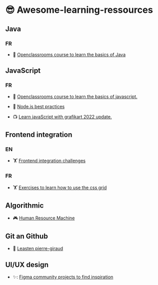 # :sunglasses: Awesome-learning-ressources

## Java

### FR

- :book: [Openclassrooms course to learn the basics of Java](https://openclassrooms.com/fr/courses/6173501-apprenez-a-programmer-en-java)

## JavaScript

### FR

- :book: [Openclassrooms course to learn the basics of javascript.](https://openclassrooms.com/fr/courses/7696886-apprenez-a-programmer-avec-javascript)

- 📖 [Node.js best practices](https://github.com/goldbergyoni/nodebestpractices)


- :tv: [Learn javaScript with grafikart 2022 update.](https://www.youtube.com/watch?v=asToYAq0F-I&list=PLjwdMgw5TTLXgsTQE_1PpRkC_yX47ZcGV)

## Frontend integration

### EN

- :weight_lifting: [Frontend integration challenges](https://www.frontendmentor.io)

### FR

- :weight_lifting: [Exercises to learn how to use the css grid](https://cssgridgarden.com/)

## Algorithmic

- :video_game: [Human Resource Machine](https://en.wikipedia.org/wiki/Human_Resource_Machine)

## Git an Github

- :book: [Leasten pierre-giraud](https://www.pierre-giraud.com/git-github-apprendre-cours/fonctionnement-git/)

## UI/UX design

- ✨: [Figma community projects to find inspiration](https://www.figma.com/community)

